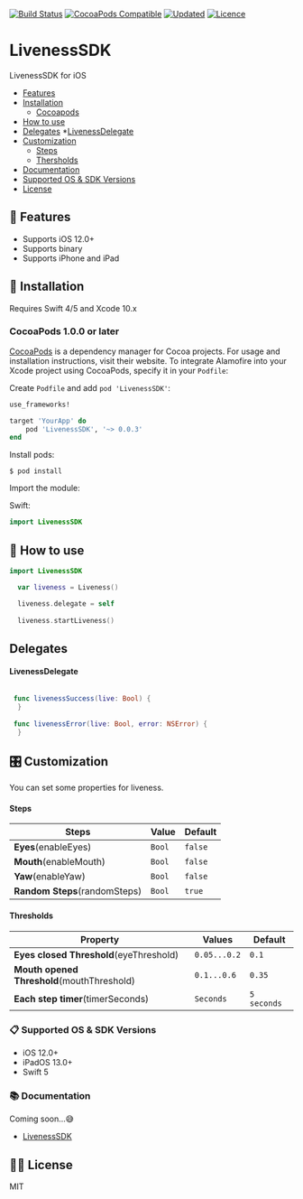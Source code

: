 
[![Build Status](https://img.shields.io/cocoapods/p/LivenessSDK)](https://img.shields.io/cocoapods/p/LivenessSDK)
[![CocoaPods Compatible](https://img.shields.io/cocoapods/v/LivenessSDK)](https://img.shields.io/cocoapods/v/LivenessSDK)
[![Updated](https://img.shields.io/github/last-commit/friendlynandy/LivenessSDK)](https://img.shields.io/github/last-commit/friendlynandy/LivenessSDK)
[![Licence](https://img.shields.io/cocoapods/l/LivenessSDK?color=red&logo=red)](https://img.shields.io/cocoapods/l/LivenessSDK?color=red&logo=red)


# LivenessSDK
LivenessSDK for iOS


* [Features](#-features)
* [Installation](#-installation)
  * [Cocoapods](#cocoaPods-1.0.0-or-later)
* [How to use](#-how-to-use)
* [Delegates](#-delegates)
  *[LivenessDelegate](#-livenessdelegate)
* [Customization](#-customization)
  * [Steps](#-steps)
  * [Thersholds](#-thresholds)  
* [Documentation](#-documentation)
* [Supported OS & SDK Versions](#-supported-os--sdk-versions)
* [License](#-license)

## 🌟 Features
- Supports iOS 12.0+
- Supports binary
- Supports iPhone and iPad


## 📲 Installation
Requires Swift 4/5 and Xcode 10.x

### CocoaPods 1.0.0 or later

[CocoaPods](https://cocoapods.org) is a dependency manager for Cocoa projects. For usage and installation instructions, visit their website. To integrate Alamofire into your Xcode project using CocoaPods, specify it in your `Podfile`:


Create `Podfile` and add `pod 'LivenessSDK'`:

```ruby
use_frameworks!

target 'YourApp' do
    pod 'LivenessSDK', '~> 0.0.3'
end
```

Install pods:

```
$ pod install
```

Import the module:

Swift:
```swift
import LivenessSDK
```

## 🐒 How to use
```swift
import LivenessSDK

  var liveness = Liveness()

  liveness.delegate = self
 
  liveness.startLiveness()

```
##  Delegates
#### LivenessDelegate

```swift

 func livenessSuccess(live: Bool) {
  }
  
 func livenessError(live: Bool, error: NSError) {
  }

```

## 🎛 Customization

You can set some properties for liveness.

#### Steps
| Steps | Value | Default | 
| ------- | ------- |------- | 
| **Eyes**(enableEyes)  | `Bool` | `false` | 
| **Mouth**(enableMouth)   | `Bool` | `false` | 
| **Yaw**(enableYaw)   | `Bool` | `false` | 
| **Random Steps**(randomSteps)   | `Bool` | `true` | 


#### Thresholds
| Property | Values | Default | 
| ------- | ------- |------- | 
| **Eyes closed Threshold**(eyeThreshold)  | `0.05...0.2` | `0.1` | 
| **Mouth opened Threshold**(mouthThreshold)   | `0.1...0.6` | `0.35` | 
| **Each step timer**(timerSeconds)   | `Seconds` | `5 seconds` | 




### 📋 Supported OS & SDK Versions
* iOS 12.0+
* iPadOS 13.0+
* Swift 5

### 📚 Documentation 
Coming soon...😅

- [LivenessSDK](https://nuclearace.github.io/LivenessSDK/Classes/LivenessSDK.html)

## 👮🏻 License
MIT
